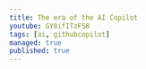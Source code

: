 ```yaml
---
title: The era of the AI Copilot
youtube: GY8ifITzFS8
tags: [ai, githubcopilot]
managed: true
published: true
---
```

